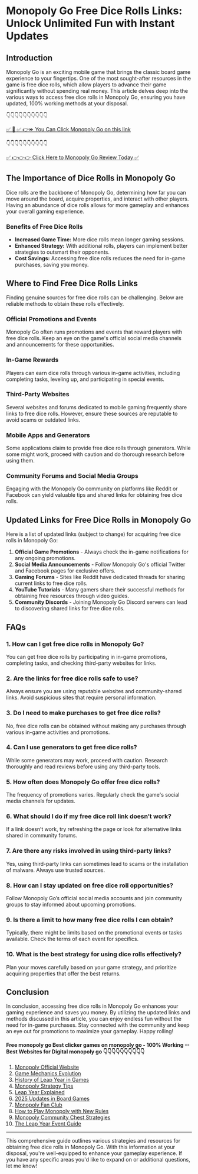 # Monopoly Go Free Dice Rolls Links: Unlock Unlimited Fun with Instant Updates

## Introduction

Monopoly Go is an exciting mobile game that brings the classic board game experience to your fingertips. One of the most sought-after resources in the game is free dice rolls, which allow players to advance their game significantly without spending real money. This article delves deep into the various ways to access free dice rolls in Monopoly Go, ensuring you have updated, 100% working methods at your disposal. 

 👇👇👇👇👇👇👇👇👇👇

[✅ 📌 ✅ 👉⏩ You Can Click Monopoly Go on this link](https://sthcodes.com/monopoly-go/)

 👇👇👇👇👇👇👇👇👇👇

[✅ 👉👉👉 Click Here to Monopoly Go Review  Today ✅](https://sthcodes.com/monopoly-go/)

## The Importance of Dice Rolls in Monopoly Go

Dice rolls are the backbone of Monopoly Go, determining how far you can move around the board, acquire properties, and interact with other players. Having an abundance of dice rolls allows for more gameplay and enhances your overall gaming experience. 

### Benefits of Free Dice Rolls

- **Increased Game Time:** More dice rolls mean longer gaming sessions.
- **Enhanced Strategy:** With additional rolls, players can implement better strategies to outsmart their opponents.
- **Cost Savings:** Accessing free dice rolls reduces the need for in-game purchases, saving you money.

## Where to Find Free Dice Rolls Links

Finding genuine sources for free dice rolls can be challenging. Below are reliable methods to obtain these rolls effectively.

### Official Promotions and Events

Monopoly Go often runs promotions and events that reward players with free dice rolls. Keep an eye on the game's official social media channels and announcements for these opportunities.

### In-Game Rewards

Players can earn dice rolls through various in-game activities, including completing tasks, leveling up, and participating in special events.

### Third-Party Websites

Several websites and forums dedicated to mobile gaming frequently share links to free dice rolls. However, ensure these sources are reputable to avoid scams or outdated links.

### Mobile Apps and Generators

Some applications claim to provide free dice rolls through generators. While some might work, proceed with caution and do thorough research before using them.

### Community Forums and Social Media Groups

Engaging with the Monopoly Go community on platforms like Reddit or Facebook can yield valuable tips and shared links for obtaining free dice rolls.

## Updated Links for Free Dice Rolls in Monopoly Go

Here is a list of updated links (subject to change) for acquiring free dice rolls in Monopoly Go:

1. **Official Game Promotions** - Always check the in-game notifications for any ongoing promotions.
2. **Social Media Announcements** - Follow Monopoly Go's official Twitter and Facebook pages for exclusive offers.
3. **Gaming Forums** - Sites like Reddit have dedicated threads for sharing current links to free dice rolls.
4. **YouTube Tutorials** - Many gamers share their successful methods for obtaining free resources through video guides.
5. **Community Discords** - Joining Monopoly Go Discord servers can lead to discovering shared links for free dice rolls.

## FAQs

### 1. How can I get free dice rolls in Monopoly Go?

You can get free dice rolls by participating in in-game promotions, completing tasks, and checking third-party websites for links.

### 2. Are the links for free dice rolls safe to use?

Always ensure you are using reputable websites and community-shared links. Avoid suspicious sites that require personal information.

### 3. Do I need to make purchases to get free dice rolls?

No, free dice rolls can be obtained without making any purchases through various in-game activities and promotions.

### 4. Can I use generators to get free dice rolls?

While some generators may work, proceed with caution. Research thoroughly and read reviews before using any third-party tools.

### 5. How often does Monopoly Go offer free dice rolls?

The frequency of promotions varies. Regularly check the game's social media channels for updates.

### 6. What should I do if my free dice roll link doesn’t work?

If a link doesn’t work, try refreshing the page or look for alternative links shared in community forums.

### 7. Are there any risks involved in using third-party links?

Yes, using third-party links can sometimes lead to scams or the installation of malware. Always use trusted sources.

### 8. How can I stay updated on free dice roll opportunities?

Follow Monopoly Go’s official social media accounts and join community groups to stay informed about upcoming promotions.

### 9. Is there a limit to how many free dice rolls I can obtain?

Typically, there might be limits based on the promotional events or tasks available. Check the terms of each event for specifics.

### 10. What is the best strategy for using dice rolls effectively?

Plan your moves carefully based on your game strategy, and prioritize acquiring properties that offer the best returns.

## Conclusion

In conclusion, accessing free dice rolls in Monopoly Go enhances your gaming experience and saves you money. By utilizing the updated links and methods discussed in this article, you can enjoy endless fun without the need for in-game purchases. Stay connected with the community and keep an eye out for promotions to maximize your gameplay. Happy rolling! 

 #### Free monopoly go Best clicker games on monopoly go - 100% Working --**Best Websites for Digital monopoly go** 👇👇👇👇👇👇👇👇👇👇

1. [Monopoly Official Website](https://sthcodes.com/monopoly-go/)
2. [Game Mechanics Evolution](https://sthcodes.com/monopoly-go/)
3. [History of Leap Year in Games](https://sthcodes.com/monopoly-go/)
4. [Monopoly Strategy Tips](https://sthcodes.com/monopoly-go/)
5. [Leap Year Explained](https://sthcodes.com/monopoly-go/)
6. [2025 Updates in Board Games](https://sthcodes.com/monopoly-go/)
7. [Monopoly Fan Club](https://sthcodes.com/monopoly-go/)
8. [How to Play Monopoly with New Rules](https://sthcodes.com/monopoly-go/)
9. [Monopoly Community Chest Strategies](https://sthcodes.com/monopoly-go/)
10. [The Leap Year Event Guide](https://sthcodes.com/monopoly-go/)


---

This comprehensive guide outlines various strategies and resources for obtaining free dice rolls in Monopoly Go. With this information at your disposal, you're well-equipped to enhance your gameplay experience. If you have any specific areas you'd like to expand on or additional questions, let me know!